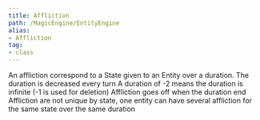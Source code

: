 ```yaml
---
title: Affliction
path: /MagicEngine/EntityEngine
alias: 
- Affliction
tag: 
- class
---
```

An affliction correspond to a State given to an Entity over a duration.
The duration is decreased every turn
A duration of -2 means the duration is infinite (-1 is used for deletion)
Affliction goes off when the duration end
Affliction are not unique by state, one entity can have several affliction for the same state over the same duration
